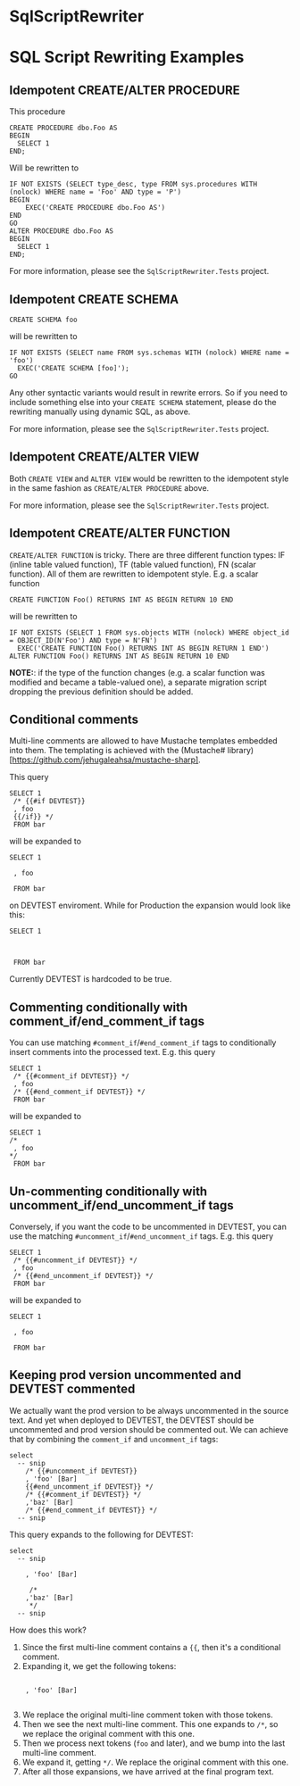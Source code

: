 # SqlScriptRewriter

# SQL Script Rewriting Examples

## Idempotent CREATE/ALTER PROCEDURE

This procedure

```
CREATE PROCEDURE dbo.Foo AS
BEGIN
  SELECT 1
END;
```

Will be rewritten to

```
IF NOT EXISTS (SELECT type_desc, type FROM sys.procedures WITH (nolock) WHERE name = 'Foo' AND type = 'P')
BEGIN
    EXEC('CREATE PROCEDURE dbo.Foo AS')
END
GO
ALTER PROCEDURE dbo.Foo AS
BEGIN
  SELECT 1
END;
```

For more information, please see the `SqlScriptRewriter.Tests` project.

## Idempotent CREATE SCHEMA

```
CREATE SCHEMA foo
```

will be rewritten to

```
IF NOT EXISTS (SELECT name FROM sys.schemas WITH (nolock) WHERE name = 'foo')
  EXEC('CREATE SCHEMA [foo]');
GO
```

Any other syntactic variants would result in rewrite errors.
So if you need to include something else into your `CREATE SCHEMA` statement, please do the rewriting manually using dynamic SQL, as above.

For more information, please see the `SqlScriptRewriter.Tests` project.

## Idempotent CREATE/ALTER VIEW

Both `CREATE VIEW` and `ALTER VIEW` would be rewritten to the idempotent style in the same fashion as `CREATE/ALTER PROCEDURE` above.

For more information, please see the `SqlScriptRewriter.Tests` project.

## Idempotent CREATE/ALTER FUNCTION

`CREATE/ALTER FUNCTION` is tricky. There are three different function types: IF (inline table valued function), TF (table valued function), FN (scalar function).
All of them are rewritten to idempotent style. E.g. a scalar function

```
CREATE FUNCTION Foo() RETURNS INT AS BEGIN RETURN 10 END
```

will be rewritten to

```
IF NOT EXISTS (SELECT 1 FROM sys.objects WITH (nolock) WHERE object_id = OBJECT_ID(N'Foo') AND type = N'FN')
  EXEC('CREATE FUNCTION Foo() RETURNS INT AS BEGIN RETURN 1 END')
ALTER FUNCTION Foo() RETURNS INT AS BEGIN RETURN 10 END
```

**NOTE:**: if the type of the function changes (e.g. a scalar function was modified and became a table-valued one), a separate migration script dropping the previous definition should be added.

## Conditional comments

Multi-line comments are allowed to have Mustache templates embedded into them. The templating is achieved with the (Mustache# library)[https://github.com/jehugaleahsa/mustache-sharp].

This query

```
SELECT 1
 /* {{#if DEVTEST}}
 , foo
 {{/if}} */
 FROM bar
```

will be expanded to 

```
SELECT 1

 , foo
 
 FROM bar
```

on DEVTEST enviroment. While for Production the expansion would look like this:

```
SELECT 1
 
 
 
 FROM bar
```

Currently DEVTEST is hardcoded to be true.

## Commenting conditionally with comment_if/end_comment_if tags

You can use matching `#comment_if`/`#end_comment_if` tags to conditionally insert comments into the processed text.
E.g. this query

```
SELECT 1
 /* {{#comment_if DEVTEST}} */
 , foo
 /* {{#end_comment_if DEVTEST}} */
 FROM bar
```

will be expanded to 

```
SELECT 1
/*
 , foo
*/
 FROM bar
```

## Un-commenting conditionally with uncomment_if/end_uncomment_if tags

Conversely, if you want the code to be uncommented in DEVTEST, you can use the matching `#uncomment_if`/`#end_uncomment_if` tags.
E.g. this query

```
SELECT 1
 /* {{#uncomment_if DEVTEST}} */
 , foo
 /* {{#end_uncomment_if DEVTEST}} */
 FROM bar
```

will be expanded to 

```
SELECT 1

 , foo

 FROM bar
```

## Keeping prod version uncommented and DEVTEST commented

We actually want the prod version to be always uncommented in the source text. And yet when deployed to DEVTEST, the DEVTEST should be uncommented and prod version should be commented out.
We can achieve that by combining the `comment_if` and `uncomment_if` tags:

```
select
  -- snip
	/* {{#uncomment_if DEVTEST}}
	, 'foo' [Bar]
	{{#end_uncomment_if DEVTEST}} */
	/* {{#comment_if DEVTEST}} */
	,'baz' [Bar]
	/* {{#end_comment_if DEVTEST}} */
  -- snip
```

This query expands to the following for DEVTEST:

```
select
  -- snip
	 
	, 'foo' [Bar]
	 
	 /* 
	,'baz' [Bar]
	 */ 
  -- snip
```

How does this work?

1. Since the first multi-line comment contains a `{{`, then it's a conditional comment.
2. Expanding it, we get the following tokens:

```
	 
	, 'foo' [Bar]
	 
```

3. We replace the original multi-line comment token with those tokens.
4. Then we see the next multi-line comment. This one expands to ` /* `, so we replace the original comment with this one.
5. Then we process next tokens (`foo` and later), and we bump into the last multi-line comment.
6. We expand it, getting ` */ `. We replace the original comment with this one.
7. After all those expansions, we have arrived at the final program text.
